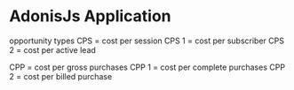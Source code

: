 # AdonisJs Application

opportunity types
CPS = cost per session
CPS 1 = cost per subscriber
CPS 2 = cost per active lead

CPP = cost per gross purchases
CPP 1 = cost per complete purchases
CPP 2 = cost per billed purchase